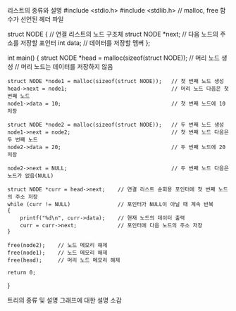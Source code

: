 리스트의 종류와 설명
#include <stdio.h>
#include <stdlib.h>    // malloc, free 함수가 선언된 헤더 파일

struct NODE {             // 연결 리스트의 노드 구조체
    struct NODE *next;    // 다음 노드의 주소를 저장할 포인터
    int data;             // 데이터를 저장할 멤버
};

int main()
{
    struct NODE *head = malloc(sizeof(struct NODE));    // 머리 노드 생성
                                                        // 머리 노드는 데이터를 저장하지 않음

    struct NODE *node1 = malloc(sizeof(struct NODE));   // 첫 번째 노드 생성
    head->next = node1;                                 // 머리 노드 다음은 첫 번째 노드
    node1->data = 10;                                   // 첫 번째 노드에 10 저장

    struct NODE *node2 = malloc(sizeof(struct NODE));   // 두 번째 노드 생성
    node1->next = node2;                                // 첫 번째 노드 다음은 두 번째 노드
    node2->data = 20;                                   // 두 번째 노드에 20 저장

    node2->next = NULL;                                 // 두 번째 노드 다음은 노드가 없음(NULL)

    struct NODE *curr = head->next;    // 연결 리스트 순회용 포인터에 첫 번째 노드의 주소 저장
    while (curr != NULL)               // 포인터가 NULL이 아닐 때 계속 반복
    {
        printf("%d\n", curr->data);    // 현재 노드의 데이터 출력
        curr = curr->next;             // 포인터에 다음 노드의 주소 저장
    }

    free(node2);    // 노드 메모리 해제
    free(node1);    // 노드 메모리 해제
    free(head);     // 머리 노드 메모리 해제

    return 0;
}

트리의 종류 및 설명
그래프에 대한 설명
소감
